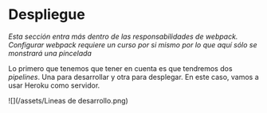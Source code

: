# Despliegue

_Esta sección entra más dentro de las responsabilidades de webpack. Configurar webpack requiere un curso por si mismo por lo que aquí sólo se monstrará una pincelada_

Lo primero que tenemos que tener en cuenta es que tendremos dos _pipelines_. Una para desarrollar y otra para desplegar. En este caso, vamos a usar Heroku como servidor.

![](/assets/Lineas de desarrollo.png)

